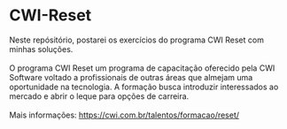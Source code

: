 # CWI-Reset
Neste repósitório, postarei os exercícios do programa CWI Reset com minhas soluções.
<br><br>
O programa CWI Reset um programa de capacitação oferecido pela CWI Software voltado a profissionais de outras áreas que almejam uma oportunidade na tecnologia. A formação busca introduzir interessados ao mercado e abrir o leque para opções de carreira.
<br><br>
Mais informações: https://cwi.com.br/talentos/formacao/reset/
